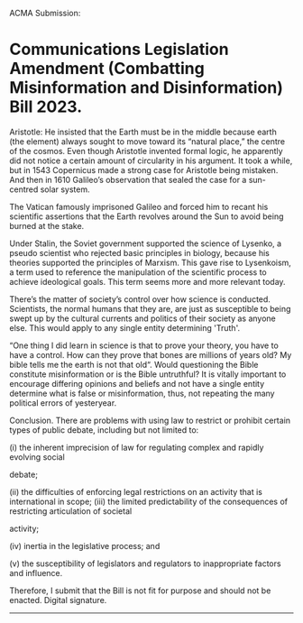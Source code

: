 ACMA Submission:
# Communications Legislation Amendment (Combatting Misinformation and Disinformation) Bill 2023.
Aristotle:
He insisted that the Earth must be in the middle because earth (the element) always sought to
move toward its “natural place,” the centre of the cosmos. Even though Aristotle invented formal
logic, he apparently did not notice a certain amount of circularity in his argument. It took a
while, but in 1543 Copernicus made a strong case for Aristotle being mistaken. And then in 1610
Galileo’s observation that sealed the case for a sun-centred solar system.

The Vatican famously imprisoned Galileo and forced him to recant his scientific assertions that
the Earth revolves around the Sun to avoid being burned at the stake.

Under Stalin, the Soviet government supported the science of Lysenko, a pseudo scientist who
rejected basic principles in biology, because his theories supported the principles of Marxism.
This gave rise to Lysenkoism, a term used to reference the manipulation of the scientific process
to achieve ideological goals. This term seems more and more relevant today.

There’s the matter of society’s control over how science is conducted. Scientists, the normal
humans that they are, are just as susceptible to being swept up by the cultural currents and
politics of their society as anyone else. This would apply to any single entity determining 'Truth'.

“One thing I did learn in science is that to prove your theory, you have to have a control. How
can they prove that bones are millions of years old? My bible tells me the earth is not that old“.
Would questioning the Bible constitute misinformation or is the Bible untruthful? It is vitally
important to encourage differing opinions and beliefs and not have a single entity determine what
is false or misinformation, thus, not repeating the many political errors of yesteryear.

Conclusion.
There are problems with using law to restrict or prohibit certain types of public debate, including
but not limited to:

(i) the inherent imprecision of law for regulating complex and rapidly evolving social

debate;

(ii) the difficulties of enforcing legal restrictions on an activity that is international in scope;
(iii) the limited predictability of the consequences of restricting articulation of societal

activity;

(iv) inertia in the legislative process; and

(v) the susceptibility of legislators and regulators to inappropriate factors and influence.

Therefore, I submit that the Bill is not fit for purpose and should not be enacted.
Digital signature.


-----

